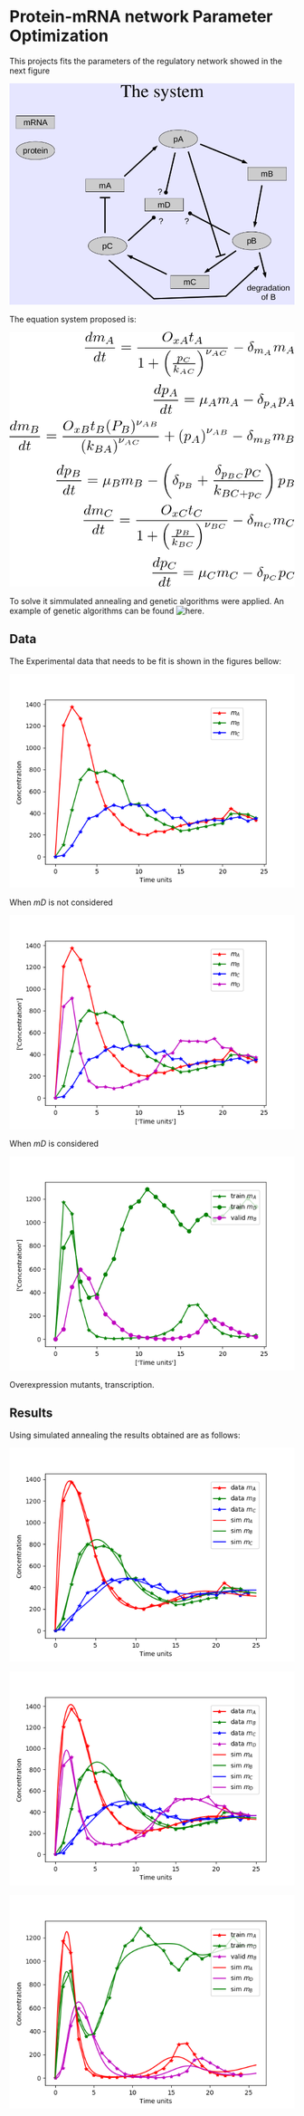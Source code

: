 # Protein-mRNA network Parameter Optimization

This projects fits the parameters of the regulatory network showed in the next figure

![system](system.png)

The equation system proposed is:

![equations](eqn_syst.png)


To solve it simmulated annealing and genetic algorithms were applied. An example of genetic algorithms can be found ![here](https://github.com/j-lazo/genetic_algoritm_example).

## Data

The Experimental data that needs to be fit is shown in the figures bellow:


![Experimental_1](results/Experimental_1.png)

When *mD* is not considered


![Experimental_2](results/Experimental_2.png)

When *mD* is considered

![Experimental_3](results/Experimental_3.png)

Overexpression mutants, transcription.

## Results

Using simulated annealing the results obtained are as follows:

![Comparison_1](results/Comparison_1.png)

![Comparison_2](results/Comparison_2.png)

![Comparison_3](results/Comparison_3.png)
